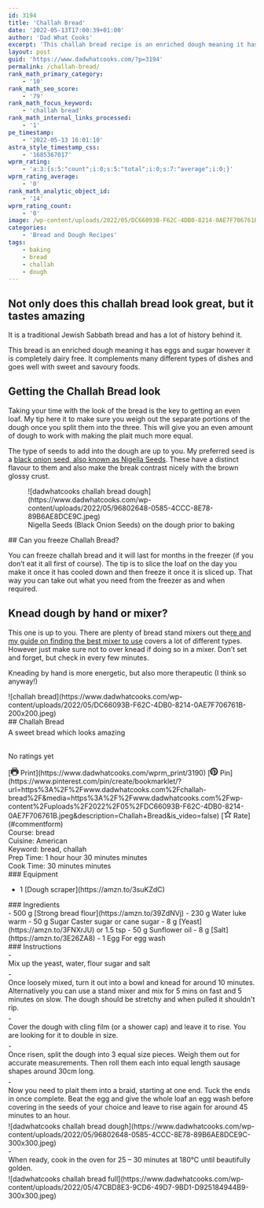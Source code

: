 ```yaml
---
id: 3194
title: 'Challah Bread'
date: '2022-05-13T17:00:39+01:00'
author: 'Dad What Cooks'
excerpt: 'This challah bread recipe is an enriched dough meaning it has eggs and sugar however it is completely dairy free. It complements many different types of dishes and goes well with sweet and savoury foods.'
layout: post
guid: 'https://www.dadwhatcooks.com/?p=3194'
permalink: /challah-bread/
rank_math_primary_category:
    - '10'
rank_math_seo_score:
    - '79'
rank_math_focus_keyword:
    - 'challah bread'
rank_math_internal_links_processed:
    - '1'
pe_timestamp:
    - '2022-05-13 16:01:10'
astra_style_timestamp_css:
    - '1685367017'
wprm_rating:
    - 'a:3:{s:5:"count";i:0;s:5:"total";i:0;s:7:"average";i:0;}'
wprm_rating_average:
    - '0'
rank_math_analytic_object_id:
    - '14'
wprm_rating_count:
    - '0'
image: /wp-content/uploads/2022/05/DC66093B-F62C-4DB0-8214-0AE7F706761B.jpeg
categories:
    - 'Bread and Dough Recipes'
tags:
    - baking
    - bread
    - challah
    - dough
---
```


## Not only does this challah bread look great, but it tastes amazing

It is a traditional Jewish Sabbath bread and has a lot of history behind it.

This bread is an enriched dough meaning it has eggs and sugar however it is completely dairy free. It complements many different types of dishes and goes well with sweet and savoury foods.

## Getting the Challah Bread look

Taking your time with the look of the bread is the key to getting an even loaf. My tip here it to make sure you weigh out the separate portions of the dough once you split them into the three. This will give you an even amount of dough to work with making the plait much more equal.

The type of seeds to add into the dough are up to you. My preferred seed is a [black onion seed, also known as Nigella Seeds](https://amzn.to/39p0GfW). These have a distinct flavour to them and also make the break contrast nicely with the brown glossy crust.

<div class="wp-block-image"><figure class="aligncenter size-full">![dadwhatcooks challah bread dough](https://www.dadwhatcooks.com/wp-content/uploads/2022/05/96802648-0585-4CCC-8E78-89B6AE8DCE9C.jpeg)<figcaption>Nigella Seeds (Black Onion Seeds) on the dough prior to baking</figcaption></figure></div>## Can you freeze Challah Bread?

You can freeze challah bread and it will last for months in the freezer (if you don’t eat it all first of course). The tip is to slice the loaf on the day you make it once it has cooled down and then freeze it once it is sliced up. That way you can take out what you need from the freezer as and when required.

## Knead dough by hand or mixer?

This one is up to you. There are plenty of bread stand mixers out the[re and my guide on finding the best mixer to use](https://www.dadwhatcooks.com/choosing-a-food-mixer-ultimate-buying-guide/) covers a lot of different types. However just make sure not to over knead if doing so in a mixer. Don’t set and forget, but check in every few minutes.

Kneading by hand is more energetic, but also more therapeutic (I think so anyway!)

<div class="wprm-recipe-container" data-recipe-id="3190" data-servings="0" id="wprm-recipe-container-3190"><div class="wprm-recipe wprm-recipe-template-dwc"><div class="wprm-recipe-image wprm-block-image-rounded">![challah bread](https://www.dadwhatcooks.com/wp-content/uploads/2022/05/DC66093B-F62C-4DB0-8214-0AE7F706761B-200x200.jpeg)</div><div class="wprm-recipe-template-dwc-container"><div class="wprm-recipe-template-dwc-header">## Challah Bread

<div class="wprm-spacer" style="height: 5px"></div><div class="wprm-recipe-summary wprm-block-text-normal"><span style="display: block;">A sweet bread which looks amazing</span></div><div class="wprm-spacer" style="height: 15px"></div> <style>#wprm-recipe-user-rating-19 .wprm-rating-star.wprm-rating-star-full svg * { fill: #ffffff; }#wprm-recipe-user-rating-19 .wprm-rating-star.wprm-rating-star-33 svg * { fill: url(#wprm-recipe-user-rating-19-33); }#wprm-recipe-user-rating-19 .wprm-rating-star.wprm-rating-star-50 svg * { fill: url(#wprm-recipe-user-rating-19-50); }#wprm-recipe-user-rating-19 .wprm-rating-star.wprm-rating-star-66 svg * { fill: url(#wprm-recipe-user-rating-19-66); }linearGradient#wprm-recipe-user-rating-19-33 stop { stop-color: #ffffff; }linearGradient#wprm-recipe-user-rating-19-50 stop { stop-color: #ffffff; }linearGradient#wprm-recipe-user-rating-19-66 stop { stop-color: #ffffff; }</style><svg height="0" style="display:block;width:0px;height:0px" width="0" xmlns="http://www.w3.org/2000/svg"><defs><lineargradient id="wprm-recipe-user-rating-19-33"><stop offset="0%" stop-opacity="1"></stop><stop offset="33%" stop-opacity="1"></stop><stop offset="33%" stop-opacity="0"></stop><stop offset="100%" stop-opacity="0"></stop></lineargradient></defs><defs><lineargradient id="wprm-recipe-user-rating-19-50"><stop offset="0%" stop-opacity="1"></stop><stop offset="50%" stop-opacity="1"></stop><stop offset="50%" stop-opacity="0"></stop><stop offset="100%" stop-opacity="0"></stop></lineargradient></defs><defs><lineargradient id="wprm-recipe-user-rating-19-66"><stop offset="0%" stop-opacity="1"></stop><stop offset="66%" stop-opacity="1"></stop><stop offset="66%" stop-opacity="0"></stop><stop offset="100%" stop-opacity="0"></stop></lineargradient></defs></svg><div class="wprm-recipe-rating wprm-user-rating wprm-recipe-rating-separate wprm-user-rating-not-voted wprm-user-rating-allowed" data-average="0" data-count="0" data-decimals="2" data-recipe="3190" data-total="0" data-user="0" id="wprm-recipe-user-rating-19"><span aria-label="Rate this recipe 1 out of 5 stars" class="wprm-rating-star wprm-rating-star-1 wprm-rating-star-empty" data-color="#ffffff" data-rating="1" onblur="window.WPRecipeMaker.userRating.leave(this)" onclick="window.WPRecipeMaker.userRating.click(this, event)" onfocus="window.WPRecipeMaker.userRating.enter(this)" onkeypress="window.WPRecipeMaker.userRating.click(this, event)" onmouseenter="window.WPRecipeMaker.userRating.enter(this)" onmouseleave="window.WPRecipeMaker.userRating.leave(this)" role="button" style="font-size: 1em;" tabindex="0"><svg height="16px" viewbox="0 0 24 24" width="16px" x="0px" xmlns="http://www.w3.org/2000/svg" xmlns:xlink="http://www.w3.org/1999/xlink" y="0px"><g transform="translate(0, 0)"><polygon fill="none" points="12,2.6 15,9 21.4,9 16.7,13.9 18.6,21.4 12,17.6 5.4,21.4 7.3,13.9 2.6,9 9,9 " stroke="#ffffff" stroke-linecap="square" stroke-linejoin="miter" stroke-miterlimit="10" stroke-width="2"></polygon></g></svg></span><span aria-label="Rate this recipe 2 out of 5 stars" class="wprm-rating-star wprm-rating-star-2 wprm-rating-star-empty" data-color="#ffffff" data-rating="2" onblur="window.WPRecipeMaker.userRating.leave(this)" onclick="window.WPRecipeMaker.userRating.click(this, event)" onfocus="window.WPRecipeMaker.userRating.enter(this)" onkeypress="window.WPRecipeMaker.userRating.click(this, event)" onmouseenter="window.WPRecipeMaker.userRating.enter(this)" onmouseleave="window.WPRecipeMaker.userRating.leave(this)" role="button" style="font-size: 1em;" tabindex="0"><svg height="16px" viewbox="0 0 24 24" width="16px" x="0px" xmlns="http://www.w3.org/2000/svg" xmlns:xlink="http://www.w3.org/1999/xlink" y="0px"><g transform="translate(0, 0)"><polygon fill="none" points="12,2.6 15,9 21.4,9 16.7,13.9 18.6,21.4 12,17.6 5.4,21.4 7.3,13.9 2.6,9 9,9 " stroke="#ffffff" stroke-linecap="square" stroke-linejoin="miter" stroke-miterlimit="10" stroke-width="2"></polygon></g></svg></span><span aria-label="Rate this recipe 3 out of 5 stars" class="wprm-rating-star wprm-rating-star-3 wprm-rating-star-empty" data-color="#ffffff" data-rating="3" onblur="window.WPRecipeMaker.userRating.leave(this)" onclick="window.WPRecipeMaker.userRating.click(this, event)" onfocus="window.WPRecipeMaker.userRating.enter(this)" onkeypress="window.WPRecipeMaker.userRating.click(this, event)" onmouseenter="window.WPRecipeMaker.userRating.enter(this)" onmouseleave="window.WPRecipeMaker.userRating.leave(this)" role="button" style="font-size: 1em;" tabindex="0"><svg height="16px" viewbox="0 0 24 24" width="16px" x="0px" xmlns="http://www.w3.org/2000/svg" xmlns:xlink="http://www.w3.org/1999/xlink" y="0px"><g transform="translate(0, 0)"><polygon fill="none" points="12,2.6 15,9 21.4,9 16.7,13.9 18.6,21.4 12,17.6 5.4,21.4 7.3,13.9 2.6,9 9,9 " stroke="#ffffff" stroke-linecap="square" stroke-linejoin="miter" stroke-miterlimit="10" stroke-width="2"></polygon></g></svg></span><span aria-label="Rate this recipe 4 out of 5 stars" class="wprm-rating-star wprm-rating-star-4 wprm-rating-star-empty" data-color="#ffffff" data-rating="4" onblur="window.WPRecipeMaker.userRating.leave(this)" onclick="window.WPRecipeMaker.userRating.click(this, event)" onfocus="window.WPRecipeMaker.userRating.enter(this)" onkeypress="window.WPRecipeMaker.userRating.click(this, event)" onmouseenter="window.WPRecipeMaker.userRating.enter(this)" onmouseleave="window.WPRecipeMaker.userRating.leave(this)" role="button" style="font-size: 1em;" tabindex="0"><svg height="16px" viewbox="0 0 24 24" width="16px" x="0px" xmlns="http://www.w3.org/2000/svg" xmlns:xlink="http://www.w3.org/1999/xlink" y="0px"><g transform="translate(0, 0)"><polygon fill="none" points="12,2.6 15,9 21.4,9 16.7,13.9 18.6,21.4 12,17.6 5.4,21.4 7.3,13.9 2.6,9 9,9 " stroke="#ffffff" stroke-linecap="square" stroke-linejoin="miter" stroke-miterlimit="10" stroke-width="2"></polygon></g></svg></span><span aria-label="Rate this recipe 5 out of 5 stars" class="wprm-rating-star wprm-rating-star-5 wprm-rating-star-empty" data-color="#ffffff" data-rating="5" onblur="window.WPRecipeMaker.userRating.leave(this)" onclick="window.WPRecipeMaker.userRating.click(this, event)" onfocus="window.WPRecipeMaker.userRating.enter(this)" onkeypress="window.WPRecipeMaker.userRating.click(this, event)" onmouseenter="window.WPRecipeMaker.userRating.enter(this)" onmouseleave="window.WPRecipeMaker.userRating.leave(this)" role="button" style="font-size: 1em;" tabindex="0"><svg height="16px" viewbox="0 0 24 24" width="16px" x="0px" xmlns="http://www.w3.org/2000/svg" xmlns:xlink="http://www.w3.org/1999/xlink" y="0px"><g transform="translate(0, 0)"><polygon fill="none" points="12,2.6 15,9 21.4,9 16.7,13.9 18.6,21.4 12,17.6 5.4,21.4 7.3,13.9 2.6,9 9,9 " stroke="#ffffff" stroke-linecap="square" stroke-linejoin="miter" stroke-miterlimit="10" stroke-width="2"></polygon></g></svg></span><div class="wprm-recipe-rating-details wprm-block-text-normal">No ratings yet</div></div><div class="wprm-spacer" style="height: 15px"></div> [<span class="wprm-recipe-icon wprm-recipe-print-icon"><svg height="16px" viewbox="0 0 24 24" width="16px" x="0px" xmlns="http://www.w3.org/2000/svg" xmlns:xlink="http://www.w3.org/1999/xlink" y="0px"><g><path d="M19,5.09V1c0-0.552-0.448-1-1-1H6C5.448,0,5,0.448,5,1v4.09C2.167,5.569,0,8.033,0,11v7c0,0.552,0.448,1,1,1h4v4c0,0.552,0.448,1,1,1h12c0.552,0,1-0.448,1-1v-4h4c0.552,0,1-0.448,1-1v-7C24,8.033,21.833,5.569,19,5.09z M7,2h10v3H7V2z M17,22H7v-9h10V22z M18,10c-0.552,0-1-0.448-1-1c0-0.552,0.448-1,1-1s1,0.448,1,1C19,9.552,18.552,10,18,10z" fill="#333333"></path></g></svg></span> Print](https://www.dadwhatcooks.com/wprm_print/3190) [<span class="wprm-recipe-icon wprm-recipe-pin-icon"><svg height="16" viewbox="0 0 24 24" width="16" xmlns="http://www.w3.org/2000/svg"><g class="nc-icon-wrapper" fill="#333333"><path d="M12,0C5.4,0,0,5.4,0,12c0,5.1,3.2,9.4,7.6,11.2c-0.1-0.9-0.2-2.4,0-3.4c0.2-0.9,1.4-6,1.4-6S8.7,13,8.7,12 c0-1.7,1-2.9,2.2-2.9c1,0,1.5,0.8,1.5,1.7c0,1-0.7,2.6-1,4c-0.3,1.2,0.6,2.2,1.8,2.2c2.1,0,3.8-2.2,3.8-5.5c0-2.9-2.1-4.9-5-4.9 c-3.4,0-5.4,2.6-5.4,5.2c0,1,0.4,2.1,0.9,2.7c0.1,0.1,0.1,0.2,0.1,0.3c-0.1,0.4-0.3,1.2-0.3,1.4c-0.1,0.2-0.2,0.3-0.4,0.2 c-1.5-0.7-2.4-2.9-2.4-4.6c0-3.8,2.8-7.3,7.9-7.3c4.2,0,7.4,3,7.4,6.9c0,4.1-2.6,7.5-6.2,7.5c-1.2,0-2.4-0.6-2.8-1.4 c0,0-0.6,2.3-0.7,2.9c-0.3,1-1,2.3-1.5,3.1C9.6,23.8,10.8,24,12,24c6.6,0,12-5.4,12-12C24,5.4,18.6,0,12,0z" fill="#333333"></path></g></svg></span> Pin](https://www.pinterest.com/pin/create/bookmarklet/?url=https%3A%2F%2Fwww.dadwhatcooks.com%2Fchallah-bread%2F&media=https%3A%2F%2Fwww.dadwhatcooks.com%2Fwp-content%2Fuploads%2F2022%2F05%2FDC66093B-F62C-4DB0-8214-0AE7F706761B.jpeg&description=Challah+Bread&is_video=false) [<span class="wprm-recipe-icon wprm-recipe-jump-to-comments-icon"><svg height="16px" viewbox="0 0 24 24" width="16px" x="0px" xmlns="http://www.w3.org/2000/svg" xmlns:xlink="http://www.w3.org/1999/xlink" y="0px"><g transform="translate(0, 0)"><polygon fill="none" points="12,2.6 15,9 21.4,9 16.7,13.9 18.6,21.4 12,17.6 5.4,21.4 7.3,13.9 2.6,9 9,9 " stroke="#333333" stroke-linecap="square" stroke-linejoin="miter" stroke-miterlimit="10" stroke-width="2"></polygon></g></svg></span> Rate](#commentform)<div class="wprm-spacer"></div><div class="wprm-recipe-meta-container wprm-recipe-tags-container wprm-recipe-details-container wprm-recipe-details-container-inline wprm-block-text-normal" style=""><div class="wprm-recipe-block-container wprm-recipe-block-container-inline wprm-block-text-normal wprm-recipe-tag-container wprm-recipe-course-container" style=""><span class="wprm-recipe-details-label wprm-block-text-faded wprm-recipe-tag-label wprm-recipe-course-label">Course: </span><span class="wprm-recipe-course wprm-block-text-normal">bread</span></div><div class="wprm-recipe-block-container wprm-recipe-block-container-inline wprm-block-text-normal wprm-recipe-tag-container wprm-recipe-cuisine-container" style=""><span class="wprm-recipe-details-label wprm-block-text-faded wprm-recipe-tag-label wprm-recipe-cuisine-label">Cuisine: </span><span class="wprm-recipe-cuisine wprm-block-text-normal">American</span></div><div class="wprm-recipe-block-container wprm-recipe-block-container-inline wprm-block-text-normal wprm-recipe-tag-container wprm-recipe-keyword-container" style=""><span class="wprm-recipe-details-label wprm-block-text-faded wprm-recipe-tag-label wprm-recipe-keyword-label">Keyword: </span><span class="wprm-recipe-keyword wprm-block-text-normal">bread, challah</span></div></div><div class="wprm-recipe-meta-container wprm-recipe-times-container wprm-recipe-details-container wprm-recipe-details-container-inline wprm-block-text-normal" style=""><div class="wprm-recipe-block-container wprm-recipe-block-container-inline wprm-block-text-normal wprm-recipe-time-container wprm-recipe-prep-time-container" style=""><span class="wprm-recipe-details-label wprm-block-text-faded wprm-recipe-time-label wprm-recipe-prep-time-label">Prep Time: </span><span class="wprm-recipe-time wprm-block-text-normal"><span class="wprm-recipe-details wprm-recipe-details-hours wprm-recipe-prep_time wprm-recipe-prep_time-hours">1<span class="sr-only screen-reader-text wprm-screen-reader-text"> hour</span></span> <span aria-hidden="true" class="wprm-recipe-details-unit wprm-recipe-details-unit-hours wprm-recipe-prep_time-unit wprm-recipe-prep_timeunit-hours">hour</span> <span class="wprm-recipe-details wprm-recipe-details-minutes wprm-recipe-prep_time wprm-recipe-prep_time-minutes">30<span class="sr-only screen-reader-text wprm-screen-reader-text"> minutes</span></span> <span aria-hidden="true" class="wprm-recipe-details-unit wprm-recipe-details-minutes wprm-recipe-prep_time-unit wprm-recipe-prep_timeunit-minutes">minutes</span></span></div><div class="wprm-recipe-block-container wprm-recipe-block-container-inline wprm-block-text-normal wprm-recipe-time-container wprm-recipe-cook-time-container" style=""><span class="wprm-recipe-details-label wprm-block-text-faded wprm-recipe-time-label wprm-recipe-cook-time-label">Cook Time: </span><span class="wprm-recipe-time wprm-block-text-normal"><span class="wprm-recipe-details wprm-recipe-details-minutes wprm-recipe-cook_time wprm-recipe-cook_time-minutes">30<span class="sr-only screen-reader-text wprm-screen-reader-text"> minutes</span></span> <span aria-hidden="true" class="wprm-recipe-details-unit wprm-recipe-details-minutes wprm-recipe-cook_time-unit wprm-recipe-cook_timeunit-minutes">minutes</span></span></div></div> </div><div class="wprm-recipe-equipment-container wprm-block-text-normal" data-recipe="3190">### Equipment

- <div class="wprm-recipe-equipment-name">1 [Dough scraper](https://amzn.to/3suKZdC)</div>

</div><div class="wprm-recipe-ingredients-container wprm-recipe-ingredients-no-images wprm-recipe-3190-ingredients-container wprm-block-text-normal wprm-ingredient-style-regular wprm-recipe-images-before" data-recipe="3190" data-servings="0">### Ingredients

<div class="wprm-recipe-ingredient-group">- <span class="wprm-recipe-ingredient-amount">500</span> <span class="wprm-recipe-ingredient-unit">g</span> <span class="wprm-recipe-ingredient-name">[Strong bread flour](https://amzn.to/39ZdNVj)</span>
- <span class="wprm-recipe-ingredient-amount">230</span> <span class="wprm-recipe-ingredient-unit">g</span> <span class="wprm-recipe-ingredient-name">Water</span> <span class="wprm-recipe-ingredient-notes wprm-recipe-ingredient-notes-faded">luke warm</span>
- <span class="wprm-recipe-ingredient-amount">50</span> <span class="wprm-recipe-ingredient-unit">g</span> <span class="wprm-recipe-ingredient-name">Sugar</span> <span class="wprm-recipe-ingredient-notes wprm-recipe-ingredient-notes-faded">Caster sugar or cane sugar</span>
- <span class="wprm-recipe-ingredient-amount">8</span> <span class="wprm-recipe-ingredient-unit">g</span> <span class="wprm-recipe-ingredient-name">[Yeast](https://amzn.to/3FNXrJU)</span> <span class="wprm-recipe-ingredient-notes wprm-recipe-ingredient-notes-faded">or 1.5 tsp</span>
- <span class="wprm-recipe-ingredient-amount">50</span> <span class="wprm-recipe-ingredient-unit">g</span> <span class="wprm-recipe-ingredient-name">Sunflower oil</span>
- <span class="wprm-recipe-ingredient-amount">8</span> <span class="wprm-recipe-ingredient-unit">g</span> <span class="wprm-recipe-ingredient-name">[Salt](https://amzn.to/3E26ZA8)</span>
- <span class="wprm-recipe-ingredient-amount">1</span> <span class="wprm-recipe-ingredient-name">Egg</span> <span class="wprm-recipe-ingredient-notes wprm-recipe-ingredient-notes-faded">For egg wash</span>

</div></div><div class="wprm-recipe-instructions-container wprm-recipe-3190-instructions-container wprm-block-text-normal" data-recipe="3190">### Instructions

<div class="wprm-recipe-instruction-group">- <div class="wprm-recipe-instruction-text" style="margin-bottom: 5px"><span style="display: block;">Mix up the yeast, water, flour sugar and salt</span></div>
- <div class="wprm-recipe-instruction-text" style="margin-bottom: 5px"><span style="display: block;">Once loosely mixed, turn it out into a bowl and knead for around 10 minutes. Alternatively you can use a stand mixer and mix for 5 mins on fast and 5 minutes on slow. The dough should be stretchy and when pulled it shouldn't rip.</span></div>
- <div class="wprm-recipe-instruction-text" style="margin-bottom: 5px"><span style="display: block;">Cover the dough with cling film (or a shower cap) and leave it to rise. You are looking for it to double in size.</span></div>
- <div class="wprm-recipe-instruction-text" style="margin-bottom: 5px"><span style="display: block;">Once risen, split the dough into 3 equal size pieces. Weigh them out for accurate measurements. Then roll them each into equal length sausage shapes around 30cm long.</span></div>
- <div class="wprm-recipe-instruction-text" style="margin-bottom: 5px"><span style="display: block;">Now you need to plait them into a braid, starting at one end. Tuck the ends in once complete. Beat the egg and give the whole loaf an egg wash before covering in the seeds of your choice and leave to rise again for around 45 minutes to an hour.</span></div><div class="wprm-recipe-instruction-media wprm-recipe-instruction-image" style="text-align: left;">![dadwhatcooks challah bread dough](https://www.dadwhatcooks.com/wp-content/uploads/2022/05/96802648-0585-4CCC-8E78-89B6AE8DCE9C-300x300.jpeg)</div>
- <div class="wprm-recipe-instruction-text" style="margin-bottom: 5px"><span style="display: block;">When ready, cook in the oven for 25 – 30 minutes at 180°C until beautifully golden.</span></div><div class="wprm-recipe-instruction-media wprm-recipe-instruction-image" style="text-align: left;">![dadwhatcooks challah bread full](https://www.dadwhatcooks.com/wp-content/uploads/2022/05/47CBD8E3-9CD6-49D7-9BD1-D925184944B9-300x300.jpeg)</div>

</div></div></div></div></div>